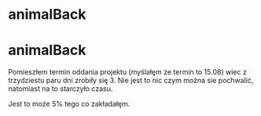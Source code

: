 # animalBack

# animalBack

Pomieszłem termin oddania projektu (myślałęm że termin to 15.08) wiec z trzydziestu paru dni zrobiły się 3.
Nie jest to nic czym można sie pochwalić, natomiast na to starczyło czasu.

Jest to może 5% tego co zakładałęm.

